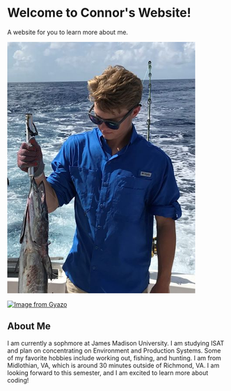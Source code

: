 # Welcome to Connor's Website!

A website for you to learn more about me.


![Connor Fishing](https://github.com/Gavincj13/gavincj13.github.io/blob/master/Picture%206.jpg)

<a href="https://gyazo.com/bd1bc75d908349c8baebd95a607abf4c"><img src="https://i.gyazo.com/bd1bc75d908349c8baebd95a607abf4c.png" alt="Image from Gyazo" width="440.8"/></a>


## About Me 

I am currently a sophmore at James Madison University. I am studying ISAT and plan on concentrating on Environment and Production Systems. Some of my favorite hobbies include working out, fishing, and hunting. I am from Midlothian, VA, which is around 30 minutes outside of Richmond, VA. I am looking forward to this semester, and I am excited to learn more about coding!


